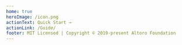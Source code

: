 ```yaml
---
home: true
heroImage: /icon.png
actionText: Quick Start →
actionLink: /Guide/
footer: MIT Licensed | Copyright © 2019-present Altoro Foundation
---
```


